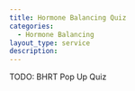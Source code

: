 ```yaml
---
title: Hormone Balancing Quiz
categories:
  - Hormone Balancing
layout_type: service
description:
---
```


TODO: BHRT Pop Up Quiz
